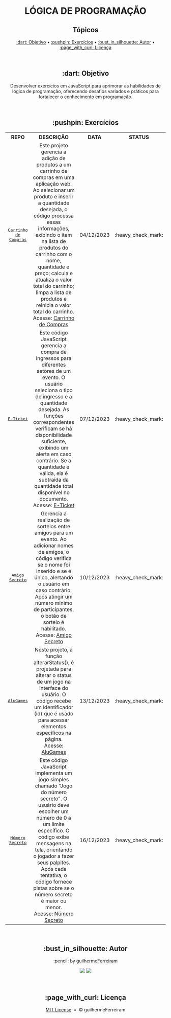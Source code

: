 # <h1 align="center">LÓGICA DE PROGRAMAÇÃO</h1>

<h2 align="center">Tópicos</h2>

<p align="center">
  <a href="#objective">:dart: Objetivo</a> &bull;  
  <a href="#exercises">:pushpin: Exercícios</a> &bull; 
  <a href="#author">:bust_in_silhouette: Autor</a> &bull; 
  <a href="#license">:page_with_curl: Licença</a>
</p>

<br>
<h2 id="objective" align="center">:dart: Objetivo</h2>

<p align="center">Desenvolver exercícios em JavaScript para aprimorar as habilidades de lógica de programação, oferecendo desafios variados e práticos para fortalecer o conhecimento em programação.</p>

<br>
<h2 id="exercises" align="center">:pushpin: Exercícios</h2>

<table align="center">
  <tr align="center">
    <th>REPO</th>
    <th>DESCRIÇÃO</th>
    <th>DATA</th>
    <th>STATUS</th>
  </tr>
  <tr align="center">
    <td><kbd><a href="https://github.com/guilhermeFerreiram/LogicaDeProgramacao/tree/main/Carrinho-de-Compras">Carrinho de Compras</a></kbd></td>
    <td>Este projeto gerencia a adição de produtos a um carrinho de compras em uma aplicação web. Ao selecionar um produto e inserir a quantidade desejada, o código processa essas informações, exibindo o item na lista de produtos do carrinho com o nome, quantidade e preço; calcula e atualiza o valor total do carrinho; limpa a lista de produtos e reinicia o valor total do carrinho.<br>
    Acesse: <a href="https://carrinho-de-compras-inky-delta.vercel.app/">Carrinho de Compras</a></td>
    <td>04/12/2023</td>
    <td>:heavy_check_mark:</td>
  </tr>
  <tr align="center">
    <td><kbd><a href="https://github.com/guilhermeFerreiram/LogicaDeProgramacao/tree/main/Ingresso-Online">E-Ticket</a></kbd></td>
    <td>Este código JavaScript gerencia a compra de ingressos para diferentes setores de um evento. O usuário seleciona o tipo de ingresso e a quantidade desejada. As funções correspondentes verificam se há disponibilidade suficiente, exibindo um alerta em caso contrário. Se a quantidade é válida, ela é subtraída da quantidade total disponível no documento.<br>
    Acesse: <a href="https://ingresso-online-seven.vercel.app/">E-Ticket</a></td>
    <td>07/12/2023</td>
    <td>:heavy_check_mark:</td>
  </tr>
  <tr align="center">
    <td><kbd><a href="https://github.com/guilhermeFerreiram/LogicaDeProgramacao/tree/main/Amigo-Secreto">Amigo Secreto</a></kbd></td>
    <td>Gerencia a realização de sorteios entre amigos para um evento. Ao adicionar nomes de amigos, o código verifica se o nome foi inserido e se é único, alertando o usuário em caso contrário. Após atingir um número mínimo de participantes, o botão de sorteio é habilitado.<br>
    Acesse: <a href="https://amigo-secreto-sand.vercel.app/">Amigo Secreto</a></td>
    <td>10/12/2023</td>
    <td>:heavy_check_mark:</td>
  </tr>
  <tr align="center">
    <td><kbd><a href="https://github.com/guilhermeFerreiram/LogicaDeProgramacao/tree/main/AluGames">AluGames</a></kbd></td>
    <td>Neste projeto, a função alterarStatus(), é projetada para alterar o status de um jogo na interface do usuário. O código recebe um identificador (id) que é usado para acessar elementos específicos na página.<br>
    Acesse: <a href="https://alu-games-sandy.vercel.app/">AluGames</a></td>
    <td>13/12/2023</td>
    <td>:heavy_check_mark:</td>
  </tr>
  <tr align="center">
    <td><kbd><a href="https://github.com/guilhermeFerreiram/LogicaDeProgramacao/tree/main/Jogo-Numero-Secreto">Número Secreto</a></kbd></td>
    <td>Este código JavaScript implementa um jogo simples chamado "Jogo do número secreto". O usuário deve escolher um número de 0 a um limite específico. O código exibe mensagens na tela, orientando o jogador a fazer seus palpites. Após cada tentativa, o código fornece pistas sobre se o número secreto é maior ou menor.<br>
    Acesse: <a href="https://jogo-numero-secreto-rho-eight.vercel.app/">Número Secreto</a></td>
    <td>16/12/2023</td>
    <td>:heavy_check_mark:</td>
  </tr>
</table>

<br>
<h2 align="center" id="author">:bust_in_silhouette: Autor</h2>

<p align="center">:pencil: by <a href="https://github.com/guilhermeFerreiram">guilhermeFerreiram</a></p>
<p align="center"><a href="https://www.linkedin.com/in/guilherme-f-souza/"><img src="https://img.shields.io/static/v1?label=+&message=Guilherme+Ferreira&color=0A66C2&style=flat&logo=linkedin&logoColor=white"/></a> <img src="https://img.shields.io/static/v1?label=+&message=guil.ferreiram@gmail.com&color=EA4335&style=flat&logo=gmail&logoColor=white"/></p>

<br>
<h2 align="center" id="license">:page_with_curl: Licença</h2>

<p align="center"><a href="https://github.com/guilhermeFerreiram/LogicaDeProgramacao/blob/main/LICENSE">MIT License</a> &nbsp;&bull;&nbsp; &copy; guilhermeFerreiram</p>
 
